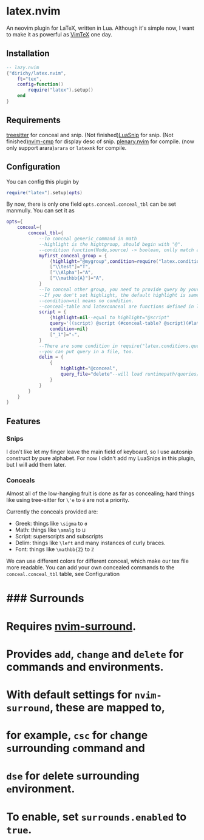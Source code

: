 # latex.nvim

An neovim plugin for LaTeX, written in Lua. 
Although it's simple now, I want to make it as powerful as [VimTeX](https://github.com/lervag/vimtex) one day. 

## Installation

```lua
-- lazy.nvim
{"dirichy/latex.nvim",
    ft="tex",
    config=function()
        require("latex").setup()
    end
}
```

## Requirements

[treesitter](https://github.com/nvim-treesitter/nvim-treesitter) for conceal and snip.
(Not finished)[LuaSnip](https://github.com/L3MON4D3/LuaSnip) for snip.
(Not finished)[nvim-cmp](https://github.com/hrsh7th/nvim-cmp) for display desc of snip.
[plenary.nvim](https://github.com/nvim-lua/plenary.nvim) for compile.
(now only support arara)`arara` or `latexmk` for compile. 

## Configuration

You can config this plugin by
```lua
require("latex").setup(opts)
```
By now, there is only one field `opts.conceal.conceal_tbl` can be set manmully. 
You can set it as 
```lua
opts={
    conceal={
        conceal_tbl={
            --To conceal generic_command in math
            --highlight is the hightgroup, should begin with "@".
            --condition function(Node,source) -> boolean, onlly match afterwards keys when conditon is true. 
            myfirst_conceal_group = {
                {highlight="@mygroup",condition=require("latex.conditions.query").in_math},
                ["\\test"]="T",
                ["\\Alpha"]="A",
                ["\\mathbb{A}"]="A",
            }
            --To conceal other group, you need to provide query by yourself
            --If you don't set highlight, the default highlight is same as group name
            --condition=nil means no condition. 
            --conceal-table and latexconceal are functions defined in latex/conceal/init.lua to do conceal easily. 
            script = {
                {highlight=nil--equal to highlight="@script"
                query='((script) @script (#conceal-table? @script)(#latexconceal! @script "script")',
                condition=nil}
                ["_1"]="₁",
            }
            --There are some condition in require("latex.conditions.query"), and you can set condition mamully. 
            --you can put query in a file, too. 
            delim = {
                {
                    highlight="@conceal",
                    query_file="delete"--will load runtimepath/queries/latex/conceal_delete.scm
                }
            }
        }
    }
}
```
## Features

### Snips

I don't like let my finger leave the main field of keyboard, so I use autosnip construct by pure alphabet. 
For now I didn't add my LuaSnips in this plugin, but I will add them later. 

 ### Conceals
 
 Almost all of the low-hanging fruit is done as far as concealing;
 hard things like using tree-sitter for `\'e` to `é` are not a priority.
 
 Currently the conceals provided are:
 - Greek: things like `\sigma` to `σ`
 - Math: things like `\amalg` to `⨿`
 - Script: superscripts and subscripts
 - Delim: things like `\left` and many instances of curly braces.
 - Font: things like `\mathbb{Z}` to `ℤ`
 
 We can use different colors for different conceal, which make our tex file more readable. 
 You can add your own concealed commands to the `conceal.conceal_tbl` table, see Configuration

 # ### Surrounds
 #
 # Requires [nvim-surround](https://github.com/kylechui/nvim-surround).
 # Provides `add`, `change` and `delete` for commands and environments.
 # With default settings for `nvim-surround`, these are mapped to,
 # for example, `csc` for `c`hange `s`urrounding `c`ommand and
 # `dse` for `d`elete `s`urrounding `e`nvironment.
 #
 # To enable, set `surrounds.enabled` to `true`.
